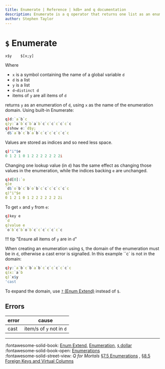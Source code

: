 ```yaml
---
title: Enumerate | Reference | kdb+ and q documentation
description: Enumerate is a q operator that returns one list as an enumeration of another.
author: Stephen Taylor
---
```

# `$` Enumerate



```syntax
x$y    $[x;y]
```

Where

-   `x` is a symbol containing the name of a global variable `d`
-   `d` is a list
-   `y` is a list
-   `d~distinct d`
-   items of `y` are all items of `d`

returns `y` as an enumeration of `d`, using `x` as the name of the enumeration domain.
Using built-in Enumerate:

```q
q)d:`a`b`c
q)y:`a`b`c`b`a`b`c`c`c`c`c`c`c
q)show e:`d$y;
`d$`a`b`c`b`a`b`c`c`c`c`c`c`c
```

Values are stored as indices and so need less space.

```q
q)"i"$e
0 1 2 1 0 1 2 2 2 2 2 2 2i
```

Changing one lookup value (in `d`) has the same effect as changing those values in the enumeration, while the indices backing `e` are unchanged.

```q
q)d[0]:`o
q)e
`d$`o`b`c`b`o`b`c`c`c`c`c`c`c
q)"i"$e
0 1 2 1 0 1 2 2 2 2 2 2 2i
```

To get `x` and `y` from `e`:

```q
q)key e
`d
q)value e
`o`b`c`b`o`b`c`c`c`c`c`c`c
```

!!! tip "Ensure all items of `y` are in `d`"

When creating an enumeration using `$`, the domain of the enumeration must be in `d`, otherwise a cast error is signalled. In this example ``c` is not in the domain:

```q
q)y:`a`b`c`b`a`b`c`c`c`c`c`c`c
q)x:`a`b
q)`x$y
'cast
```

To expand the domain, use [`?` (Enum Extend)](enum-extend.md) instead of `$`.


## Errors

error | cause
------|--------------------------
cast  | item/s of `y` not in `d`


---
:fontawesome-solid-book:
[Enum Extend](enum-extend.md),
[Enumeration](enumeration.md),
[`$` dollar](overloads.md#dollar)
<br>
:fontawesome-solid-book-open:
[Enumerations](../basics/enumerations.md)
<br>
:fontawesome-solid-street-view:
_Q for Mortals_
[§7.5 Enumerations](/q4m3/7_Transforming_Data/#75-enumerations) ,
[§8.5 Foreign Keys and Virtual Columns](/q4m3/8_Tables/#84-foreign-keys-and-virtual-columns)
